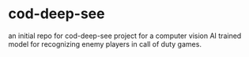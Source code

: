# cod-deep-see
an initial repo for cod-deep-see project for a computer vision AI trained model for recognizing enemy players in call of duty games. 

